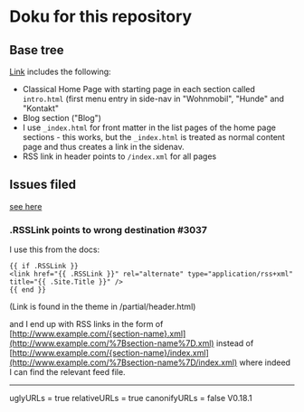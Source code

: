 
# Doku for this repository

## Base tree
[Link](https://github.com/ominty/ominty-hugoissues/tree/41a0acbd4c9531da565cb0092b1e0ee873dade8c)
includes the following:

- Classical Home Page with starting page in each section called `intro.html` (first menu entry in side-nav in "Wohnmobil", "Hunde" and "Kontakt"
- Blog section ("Blog")
- I use `_index.html` for front matter in the list pages of the home page sections - this works, but the `_index.html` is treated as normal content page and thus creates a link in the sidenav.
- RSS link in header points to `/index.xml` for all pages

## Issues filed 
[see here](https://github.com/spf13/hugo/issues/)

###  .RSSLink points to wrong destination #3037

I use this from the docs:

```
{{ if .RSSLink }}
<link href="{{ .RSSLink }}" rel="alternate" type="application/rss+xml" title="{{ .Site.Title }}" />
{{ end }}

```
(Link is found in the theme in /partial/header.html)

and I end up with RSS links in the form of
[http://www.example.com/{section-name}.xml](http://www.example.com/%7Bsection-name%7D.xml)
instead of
[http://www.example.com/{section-name}/index.xml](http://www.example.com/%7Bsection-name%7D/index.xml)
where indeed I can find the relevant feed file.











*****
uglyURLs = true
relativeURLs = true
canonifyURLs = false
V0.18.1